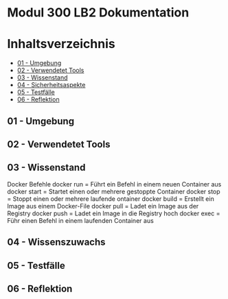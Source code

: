 
# **Modul 300 LB2 Dokumentation** 

# Inhaltsverzeichnis
  - [01 - Umgebung](#01---umgebung)
  - [02 - Verwendetet Tools](#02---verwendetet-tools)
  - [03 - Wissenstand](#03---wissenstand)
  - [04 - Sicherheitsaspekte](#04---Sicherheitsaspekte)
  - [05 - Testfälle](#05---Testfälle)
  - [06 - Reflektion](#06---Reflektion)

## 01 - Umgebung

## 02 - Verwendetet Tools

## 03 - Wissenstand

Docker Befehle
docker run = Führt ein Befehl in einem neuen Container aus
docker start = Startet einen oder mehrere gestoppte Container
docker stop = Stoppt einen oder mehrere laufende ontainer
docker build = Erstellt ein Image aus einem Docker-File
docker pull = Ladet ein Image aus der Registry
docker push = Ladet ein Image in die Registry hoch
docker exec = Führ einen Befehl in einem laufenden Container aus

## 04 - Wissenszuwachs

## 05 - Testfälle

## 06 - Reflektion
